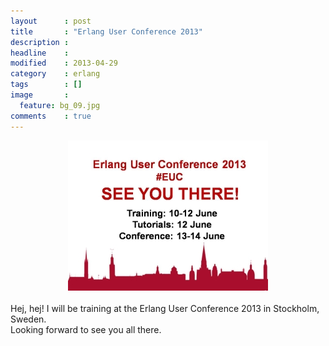 ```yaml
---
layout      : post
title       : "Erlang User Conference 2013"
description :
headline    :
modified    : 2013-04-29
category    : erlang
tags        : []
image       :
  feature: bg_09.jpg
comments    : true
---
```


<div style="text-align:center">
     <a href="http://www.erlang-factory.com/conference/ErlangUserConference2013" target="_blank"><img src="/images/seeyouthere.jpg" alt="EUC 2013" /></a>
</div>
<br />
Hej, hej! I will be training at the Erlang User Conference 2013 in Stockholm, Sweden.<br />
Looking forward to see you all there.
